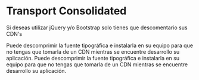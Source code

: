 # Transport Consolidated

Si deseas utilizar jQuery y/o Bootstrap solo tienes que descomentario sus CDN\'s

Puede descomprimir la fuente tipográfica e instalarla en su equipo para que no tengas que tomarla de un CDN mientras se encuentre desarrollo su aplicación.
Puede descomprimir la fuente tipográfica e instalarla en su equipo para que no tengas que tomarla de un CDN mientras se encuentre desarrollo su aplicación.
